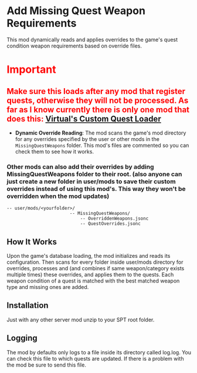 # Add Missing Quest Weapon Requirements

This mod dynamically reads and applies overrides to the game's quest condition weapon requirements based on override files.

# <font color="red">Important

## Make sure this loads after any mod that register quests, otherwise they will not be processed. As far as I know currently there is only one mod that does this: [Virtual's Custom Quest Loader](https://hub.sp-tarkov.com/files/file/885-virtual-s-custom-quest-loader/)

</font>

- **Dynamic Override Reading**: The mod scans the game's mod directory for any overrides specified by the user or other mods in the `MissingQuestWeapons` folder. This mod's files are commented so you can check them to see how it works.

### Other mods can also add their overrides by adding **MissingQuestWeapons** folder to their root. (also anyone can just create a new folder in user/mods to save their custom overrides instead of using this mod's. This way they won't be overridden when the mod updates)

```
-- user/mods/<yourfolder>/
                        -- MissingQuestWeapons/
                            -- OverriddenWeapons.jsonc
                            -- QuestOverrides.jsonc
```

## How It Works

Upon the game's database loading, the mod initializes and reads its configuration. Then scans for every folder inside user/mods directory for overrides, processes and (and combines if same weapon/category exists multiple times) these overrides, and applies them to the quests. Each weapon condition of a quest is matched with the best matched weapon type and missing ones are added.

## Installation

Just with any other server mod unzip to your SPT root folder.

## Logging

The mod by defaults only logs to a file inside its directory called log.log. You can check this file to which quests are updated. If there is a problem with the mod be sure to send this file.
